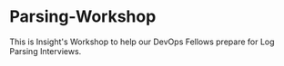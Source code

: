 # Parsing-Workshop

This is Insight's Workshop to help our DevOps Fellows prepare for Log Parsing Interviews.
